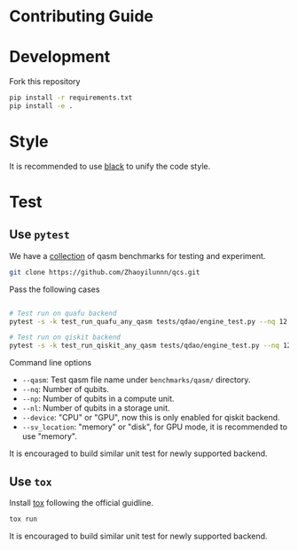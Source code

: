 # Contributing Guide

# Development
Fork this repository
```bash
pip install -r requirements.txt
pip install -e .
```

# Style
It is recommended to use [black](https://black.readthedocs.io/en/stable/) to unify the code style.

# Test

## Use `pytest`

We have a [collection](https://github.com/Zhaoyilunnn/qcs) of qasm benchmarks for testing and experiment.

```bash
git clone https://github.com/Zhaoyilunnn/qcs.git
```


Pass the following cases
```bash

# Test run on quafu backend
pytest -s -k test_run_quafu_any_qasm tests/qdao/engine_test.py --nq 12 --np 10 --nl 8 --qasm random_12_9_max_operands_2_gen.qasm

# Test run on qiskit backend
pytest -s -k test_run_qiskit_any_qasm tests/qdao/engine_test.py --nq 12 --np 10 --nl 8 --qasm random_12_9_max_operands_2_gen.qasm
```

Command line options

 - `--qasm`: Test qasm file name under `benchmarks/qasm/` directory.
 - `--nq`: Number of qubits.
 - `--np`: Number of qubits in a compute unit.
 - `--nl`: Number of qubits in a storage unit.
 - `--device`: "CPU" or "GPU", now this is only enabled for qiskit backend.
 - `--sv_location`: "memory" or "disk", for GPU mode, it is recommended to use "memory".

It is encouraged to build similar unit test for newly supported backend.

## Use `tox`
Install [tox](https://tox.wiki/en/4.11.3/installation.html) following the official guidline.

```bash
tox run
```
It is encouraged to build similar unit test for newly supported backend. 
<!--stackedit_data:
eyJoaXN0b3J5IjpbLTk2Njk5Mjk2Ml19
-->
